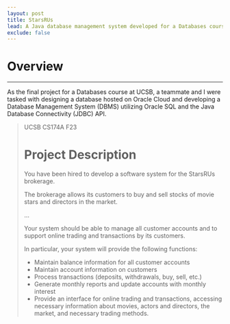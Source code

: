 ```yaml
---
layout: post
title: StarsRUs
lead: A Java database management system developed for a Databases course at UCSB.
exclude: false
---
```


# Overview
---
As the final project for a Databases course at UCSB, a teammate and I were tasked with designing a database hosted on Oracle Cloud and developing a Database Management System (DBMS) utilizing Oracle SQL and the Java Database Connectivity (JDBC) API.

> UCSB CS174A F23
> # Project Description
> You have been hired to develop a software system for the StarsRUs brokerage. 
> 
> The brokerage allows its customers to buy and sell stocks of movie stars and directors in the market.
> 
> ...
> 
> Your system should be able to manage all customer accounts and to support online trading and transactions by its customers. 
> 
> In particular, your system will provide the following functions:
> * Maintain balance information for all customer accounts
> * Maintain account information on customers
> * Process transactions (deposits, withdrawals, buy, sell, etc.)
> * Generate monthly reports and update accounts with monthly interest
> * Provide an interface for online trading and transactions, accessing necessary information about movies, actors and directors, the market, and necessary trading methods.